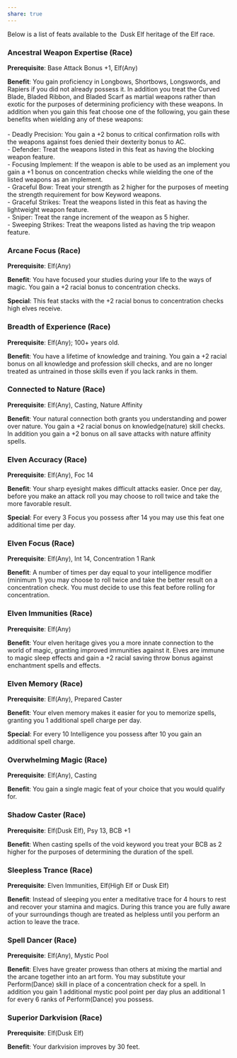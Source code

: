 ```yaml
---
share: true
---
```

Below is a list of feats available to the  Dusk Elf heritage of the Elf race.

<h3><span><p dir="auto">Ancestral Weapon Expertise (Race)</p></span></h3><p><span><p dir="auto"><b>Prerequisite</b>:    Base Attack Bonus +1, Elf(Any)<br></p></span></p><p><span><p dir="auto"><b>Benefit</b>:    You gain proficiency in Longbows, Shortbows, Longswords, and Rapiers if you did not already possess it. In addition you treat the Curved Blade, Bladed Ribbon,  and Bladed Scarf as martial weapons rather than exotic for the purposes of determining proficiency with these weapons. In addition when you gain this feat choose one of the following, you gain these benefits when wielding any of these weapons:<br><br>- Deadly Precision: You gain a +2 bonus to critical confirmation rolls with the weapons against foes denied their dexterity bonus to AC.<br>- Defender: Treat the weapons listed in this feat as having the blocking weapon feature.<br>- Focusing Implement: If the weapon is able to be used as an implement you gain a +1 bonus on concentration checks while wielding the one of the listed weapons as an implement.<br>- Graceful Bow: Treat your strength as 2 higher for the purposes of meeting the strength requirement for bow Keyword weapons.<br>- Graceful Strikes: Treat the weapons listed in this feat as having the lightweight weapon feature.<br>- Sniper: Treat the range increment of the weapon as 5 higher.<br>- Sweeping Strikes: Treat the weapons listed as having the trip weapon feature.<br></p></span></p><h3><span><p dir="auto">Arcane Focus (Race)</p></span></h3><p><span><p dir="auto"><b>Prerequisite</b>:    Elf(Any)<br></p></span></p><p><span><p dir="auto"><b>Benefit</b>:    You have focused your studies during your life to the ways of magic. You gain a +2 racial bonus to concentration checks.<br></p></span></p><p><span><p dir="auto"><b>Special</b>:    This feat stacks with the +2 racial bonus to concentration checks high elves receive.<br></p></span></p><h3><span><p dir="auto">Breadth of Experience (Race)</p></span></h3><p><span><p dir="auto"><b>Prerequisite</b>:    Elf(Any); 100+ years old.<br></p></span></p><p><span><p dir="auto"><b>Benefit</b>:    You have a lifetime of knowledge and training. You gain a +2 racial bonus on all knowledge and profession skill checks, and are no longer treated as untrained in those skills even if you lack ranks in them.<br></p></span></p><h3><span><p dir="auto">Connected to Nature (Race)</p></span></h3><p><span><p dir="auto"><b>Prerequisite</b>:    Elf(Any), Casting, Nature Affinity<br></p></span></p><p><span><p dir="auto"><b>Benefit</b>:    Your natural connection both grants you understanding and power over nature. You gain a +2 racial bonus on knowledge(nature) skill checks. In addition you gain a +2 bonus on all save attacks with nature affinity spells.<br></p></span></p><h3><span><p dir="auto">Elven Accuracy (Race)</p></span></h3><p><span><p dir="auto"><b>Prerequisite</b>:    Elf(Any), Foc 14<br></p></span></p><p><span><p dir="auto"><b>Benefit</b>:    Your sharp eyesight makes difficult attacks easier. Once per day, before you make an attack roll you may choose to roll twice and take the more favorable result.<br></p></span></p><p><span><p dir="auto"><b>Special</b>:    For every 3 Focus you possess after 14 you may use this feat one additional time per day.<br></p></span></p><h3><span><p dir="auto">Elven Focus (Race)</p></span></h3><p><span><p dir="auto"><b>Prerequisite</b>:    Elf(Any), Int 14, Concentration 1 Rank<br></p></span></p><p><span><p dir="auto"><b>Benefit</b>:    A number of times per day equal to your intelligence modifier (minimum 1) you may choose to roll twice and take the better result on a concentration check. You must decide to use this feat before rolling for concentration.<br></p></span></p><h3><span><p dir="auto">Elven Immunities (Race)</p></span></h3><p><span><p dir="auto"><b>Prerequisite</b>:    Elf(Any)<br></p></span></p><p><span><p dir="auto"><b>Benefit</b>:    Your elven heritage gives you a more innate connection to the world of magic, granting improved immunities against it. Elves are immune to magic sleep effects and gain a +2 racial saving throw bonus against enchantment spells and effects.<br></p></span></p><h3><span><p dir="auto">Elven Memory (Race)</p></span></h3><p><span><p dir="auto"><b>Prerequisite</b>:    Elf(Any), Prepared Caster<br></p></span></p><p><span><p dir="auto"><b>Benefit</b>:    Your elven memory makes it easier for you to memorize spells, granting you 1 additional spell charge per day.<br></p></span></p><p><span><p dir="auto"><b>Special</b>:    For every 10 Intelligence you possess after 10 you gain an additional spell charge.<br></p></span></p><h3><span><p dir="auto">Overwhelming Magic (Race)</p></span></h3><p><span><p dir="auto"><b>Prerequisite</b>:    Elf(Any), Casting<br></p></span></p><p><span><p dir="auto"><b>Benefit</b>:    You gain a single magic feat of your choice that you would qualify for.<br></p></span></p><h3><span><p dir="auto">Shadow Caster (Race)</p></span></h3><p><span><p dir="auto"><b>Prerequisite</b>:    Elf(Dusk Elf), Psy 13, BCB +1<br></p></span></p><p><span><p dir="auto"><b>Benefit</b>:    When casting spells of the void keyword you treat your BCB as 2 higher for the purposes of determining the duration of the spell.<br></p></span></p><h3><span><p dir="auto">Sleepless Trance (Race)</p></span></h3><p><span><p dir="auto"><b>Prerequisite</b>:    Elven Immunities, Elf(High Elf or Dusk Elf)<br></p></span></p><p><span><p dir="auto"><b>Benefit</b>:    Instead of sleeping you enter a meditative trace for 4 hours to rest and recover your stamina and magics. During this trance you are fully aware of your surroundings though are treated as helpless until you perform an action to leave the trace.<br></p></span></p><h3><span><p dir="auto">Spell Dancer (Race)</p></span></h3><p><span><p dir="auto"><b>Prerequisite</b>:    Elf(Any), Mystic Pool<br></p></span></p><p><span><p dir="auto"><b>Benefit</b>:    Elves have greater prowess than others at mixing the martial and the arcane together into an art form. You may substitute your Perform(Dance) skill in place of a concentration check for a spell. In addition you gain 1 additional mystic pool point per day plus an additional 1 for every 6 ranks of Perform(Dance) you possess.<br></p></span></p><h3><span><p dir="auto">Superior Darkvision (Race)</p></span></h3><p><span><p dir="auto"><b>Prerequisite</b>:    Elf(Dusk Elf)<br></p></span></p><p><span><p dir="auto"><b>Benefit</b>:    Your darkvision improves by 30 feet.<br></p></span></p>